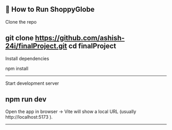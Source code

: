🚀 How to  Run ShoppyGlobe
--------------------------------------------------------------------------------------------
Clone the repo

git clone https://github.com/ashish-24i/finalProject.git
cd finalProject
-----------------------------------------------------------------------------------------------

Install dependencies

npm install

-------------------------------------------------------------------------------------------------


Start development server

npm run dev
-----------------------------------------------------------------------------------------------------------------

Open the app in browser →
Vite will show a local URL (usually http://localhost:5173
).

---------------------------------------------------------------------------------------------------------------
